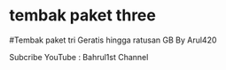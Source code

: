 # tembak paket three
#Tembak paket tri Geratis hingga ratusan GB
By Arul420 

Subcribe YouTube : Bahrul1st Channel
